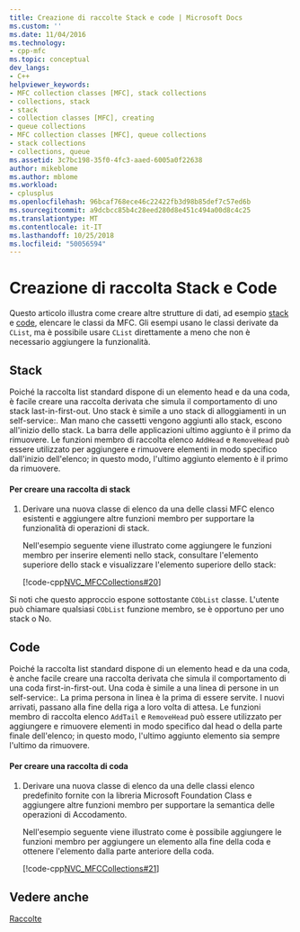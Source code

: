 ```yaml
---
title: Creazione di raccolte Stack e code | Microsoft Docs
ms.custom: ''
ms.date: 11/04/2016
ms.technology:
- cpp-mfc
ms.topic: conceptual
dev_langs:
- C++
helpviewer_keywords:
- MFC collection classes [MFC], stack collections
- collections, stack
- stack
- collection classes [MFC], creating
- queue collections
- MFC collection classes [MFC], queue collections
- stack collections
- collections, queue
ms.assetid: 3c7bc198-35f0-4fc3-aaed-6005a0f22638
author: mikeblome
ms.author: mblome
ms.workload:
- cplusplus
ms.openlocfilehash: 96bcaf768ece46c22422fb3d98b85def7c57ed6b
ms.sourcegitcommit: a9dcbcc85b4c28eed280d8e451c494a00d8c4c25
ms.translationtype: MT
ms.contentlocale: it-IT
ms.lasthandoff: 10/25/2018
ms.locfileid: "50056594"
---
```

# <a name="creating-stack-and-queue-collections"></a>Creazione di raccolta Stack e Code

Questo articolo illustra come creare altre strutture di dati, ad esempio [stack](#_core_stacks) e [code](#_core_queues), elencare le classi da MFC. Gli esempi usano le classi derivate da `CList`, ma è possibile usare `CList` direttamente a meno che non è necessario aggiungere la funzionalità.

##  <a name="_core_stacks"></a> Stack

Poiché la raccolta list standard dispone di un elemento head e da una coda, è facile creare una raccolta derivata che simula il comportamento di uno stack last-in-first-out. Uno stack è simile a uno stack di alloggiamenti in un self-service:. Man mano che cassetti vengono aggiunti allo stack, escono all'inizio dello stack. La barra delle applicazioni ultimo aggiunto è il primo da rimuovere. Le funzioni membro di raccolta elenco `AddHead` e `RemoveHead` può essere utilizzato per aggiungere e rimuovere elementi in modo specifico dall'inizio dell'elenco; in questo modo, l'ultimo aggiunto elemento è il primo da rimuovere.

#### <a name="to-create-a-stack-collection"></a>Per creare una raccolta di stack

1. Derivare una nuova classe di elenco da una delle classi MFC elenco esistenti e aggiungere altre funzioni membro per supportare la funzionalità di operazioni di stack.

   Nell'esempio seguente viene illustrato come aggiungere le funzioni membro per inserire elementi nello stack, consultare l'elemento superiore dello stack e visualizzare l'elemento superiore dello stack:

   [!code-cpp[NVC_MFCCollections#20](../mfc/codesnippet/cpp/creating-stack-and-queue-collections_1.h)]

Si noti che questo approccio espone sottostante `CObList` classe. L'utente può chiamare qualsiasi `CObList` funzione membro, se è opportuno per uno stack o No.

##  <a name="_core_queues"></a> Code

Poiché la raccolta list standard dispone di un elemento head e da una coda, è anche facile creare una raccolta derivata che simula il comportamento di una coda first-in-first-out. Una coda è simile a una linea di persone in un self-service:. La prima persona in linea è la prima di essere servite. I nuovi arrivati, passano alla fine della riga a loro volta di attesa. Le funzioni membro di raccolta elenco `AddTail` e `RemoveHead` può essere utilizzato per aggiungere e rimuovere elementi in modo specifico dal head o della parte finale dell'elenco; in questo modo, l'ultimo aggiunto elemento sia sempre l'ultimo da rimuovere.

#### <a name="to-create-a-queue-collection"></a>Per creare una raccolta di coda

1. Derivare una nuova classe di elenco da una delle classi elenco predefinito fornite con la libreria Microsoft Foundation Class e aggiungere altre funzioni membro per supportare la semantica delle operazioni di Accodamento.

   Nell'esempio seguente viene illustrato come è possibile aggiungere le funzioni membro per aggiungere un elemento alla fine della coda e ottenere l'elemento dalla parte anteriore della coda.

   [!code-cpp[NVC_MFCCollections#21](../mfc/codesnippet/cpp/creating-stack-and-queue-collections_2.h)]

## <a name="see-also"></a>Vedere anche

[Raccolte](../mfc/collections.md)

